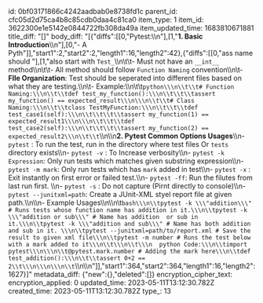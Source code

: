 id: 0bf03171866c4242aadbab0e8738fd1c
parent_id: cfc05d2d75ca4b8c85cdb0daa4c81ca0
item_type: 1
item_id: 3622300e1e5142e0844722fb308da49a
item_updated_time: 1683810671881
title_diff: "[]"
body_diff: "[{\"diffs\":[[0,\"Pytest:\\\n\"],[1,\"**1. Basic Introduction**\\\n\"],[0,\"- A Pyth\"]],\"start1\":2,\"start2\":2,\"length1\":16,\"length2\":42},{\"diffs\":[[0,\"ass name should \"],[1,\"also start with `Test_`\\\n\\t\\t- Must not have an `__int__` method\\\n\\t\\t- All method should follow `Function Naming` convention\\\n\\t- **FIle Organization**: Test should be seperated into different files based on what they are testing.\\\n\\t- Example:\\\n\\t\\t```python\\\n\\t\\t# Function Naming:\\\n\\t\\tdef test_my_function():\\\n\\t\\t\\tassert my_function() == expected_result\\\n\\\n\\t\\t# Class Naming:\\\n\\t\\tclass TestMyFunction:\\\n\\t\\t\\tdef test_case1(self):\\\n\\t\\t\\t\\tassert my_function(1) == expected_result1\\\n\\\n\\t\\t\\tdef test_case2(self):\\\n\\t\\t\\t\\tassert my_function(2) == expected_result2\\\n\\t\\t```\\\n\\\n**2. Pytest Common Options Usages**\\\n- `pytest` : To run the test, run in the directory where test files  Or `tests` directory exists\\\n- `pytest -v` : To Increase verbosity\\\n- `pytest -k Expression`:  Only run tests which matches given substring expression\\\n- `pytest -m mark`: Only run tests which has `mark` added in test\\\n- `pytest -x` : Exit instantly on first error or failed test.\\\n- `pytest -ff`:  Run the filutes from last run first. \\\n- `pytest -s` : Do not capture (Pirnt directly to console)\\\n- `pytest --junitxml=path`: Create a JUnit-XML styel report file at given path.\\\n\\\n- Example Usages\\\n\\\n\\t```bash\\\n\\tpytest -k \\\"addition\\\" # Runs tests whose function name has addition in it.\\\n\\tpytest -k \\\"addition or sub\\\" # Name has addition  or sub in it.\\\n\\tpytest -k \\\"addition and sub\\\" # Name has both addition and sub in it. \\\n\\tpytest --junitxml=path/to/report.xml # Save the result to given xml file\\\n\\tpytest -m number # Runs the test below with a mark added to it\\\n\\t\\\n\\t\\\n  python Code:\\\n\\timport pytest\\\n\\\n\\t@pytest.mark.number # Adding the mark here\\\n\\tdef test_addition():\\\n\\t\\tassert 0+2 == 2\\t\\\n\\\n\\\n\\t```\\\n\\\n\"]],\"start1\":364,\"start2\":364,\"length1\":16,\"length2\":1627}]"
metadata_diff: {"new":{},"deleted":[]}
encryption_cipher_text: 
encryption_applied: 0
updated_time: 2023-05-11T13:12:30.782Z
created_time: 2023-05-11T13:12:30.782Z
type_: 13